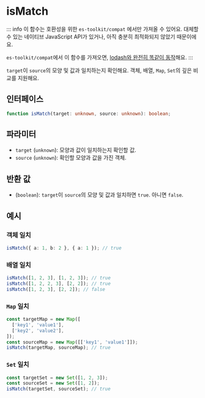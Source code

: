 # isMatch

::: info
이 함수는 호환성을 위한 `es-toolkit/compat` 에서만 가져올 수 있어요. 대체할 수 있는 네이티브 JavaScript API가 있거나, 아직 충분히 최적화되지 않았기 때문이에요.

`es-toolkit/compat`에서 이 함수를 가져오면, [lodash와 완전히 똑같이 동작](../../../compatibility.md)해요.
:::

`target`이 `source`의 모양 및 값과 일치하는지 확인해요. 객체, 배열, `Map`, `Set`의 깊은 비교를 지원해요.

## 인터페이스

```typescript
function isMatch(target: unknown, source: unknown): boolean;
```

## 파라미터

- `target` (`unknown`): 모양과 값이 일치하는지 확인할 값.
- `source` (`unknown`): 확인할 모양과 값을 가진 객체.

## 반환 값

- (`boolean`): `target`이 `source`의 모양 및 값과 일치하면 `true`. 아니면 `false`.

## 예시

### 객체 일치

```typescript
isMatch({ a: 1, b: 2 }, { a: 1 }); // true
```

### 배열 일치

```typescript
isMatch([1, 2, 3], [1, 2, 3]); // true
isMatch([1, 2, 2, 3], [2, 2]); // true
isMatch([1, 2, 3], [2, 2]); // false
```

### `Map` 일치

```typescript
const targetMap = new Map([
  ['key1', 'value1'],
  ['key2', 'value2'],
]);
const sourceMap = new Map([['key1', 'value1']]);
isMatch(targetMap, sourceMap); // true
```

### `Set` 일치

```javascript
const targetSet = new Set([1, 2, 3]);
const sourceSet = new Set([1, 2]);
isMatch(targetSet, sourceSet); // true
```
